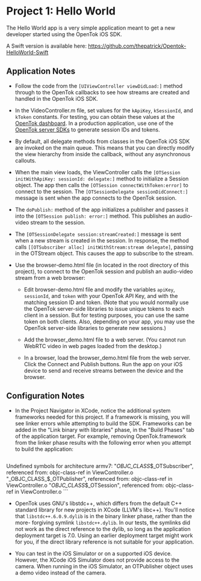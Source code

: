 Project 1: Hello World
======================

The Hello World app is a very simple application meant to get a new developer
started using the OpenTok iOS SDK.

A Swift version is available here: https://github.com/thepatrick/Opentok-HelloWorld-Swift

Application Notes
-----------------

*   Follow the code from the `[UIViewController viewDidLoad:]` method through
    to the OpenTok callbacks to see how streams are created and handled in
    the OpenTok iOS SDK.

*   In the VideoController.m file, set values for the `kApiKey`, `kSessionId`,
    and `kToken` constants. For testing, you can obtain these values at the
    [OpenTok dashboard][1]. In a production application, use one of the
    [OpenTok server SDKs][2] to generate session IDs and tokens.
    
*   By default, all delegate methods from classes in the OpenTok iOS SDK are
    invoked on the main queue. This means that you can directly modify the view
    hierarchy from inside the callback, without any asynchronous callouts.

*   When the main view loads, the ViewController calls the
    `[OTSession initWithApiKey: sessionId: delegate:]` method to initialize
    a Session object. The app then calls the
    `[OTSession connectWithToken:error]` to connect to the session. The
    `[OTSessionDelegate sessionDidConnect:]` message is sent when the app
    connects to the OpenTok session.

*   The `doPublish:` method of the app initializes a publisher and passes it
    into the `[OTSession publish: error:]` method. This publishes an
    audio-video stream to the session.

*   The `[OTSessionDelegate session:streamCreated:]` message is sent when
    a new stream is created in the session. In response, the 
    method calls `[[OTSubscriber alloc] initWithStream:stream delegate]`,
    passing in the OTStream object. This causes the app to subscribe to the
    stream.

*   Use the browser-demo.html file (in located in the root directory of this
    project), to connect to the OpenTok session and publish an audio-video
    stream from a web browser:

    * Edit browser-demo.html file and modify the variables `apiKey`,
      `sessionId`, and `token` with your OpenTok API Key, and with the matching
      session ID and token. (Note that you would normally use the OpenTok
      server-side libraries to issue unique tokens to each client in a session.
      But for testing purposes, you can use the same token on both clients.
      Also, depending on your app, you may use the OpenTok server-side
      libraries to generate new sessions.)

    * Add the browser_demo.html file to a web server. (You cannot run WebRTC
      video in web pages loaded from the desktop.)

    * In a browser, load the browser_demo.html file from the web server. Click
      the Connect and Publish buttons. Run the app on your iOS device to send
      and receive streams between the device and the browser.

Configuration Notes
-------------------

*   In the Project Navigator in XCode, notice the additional system frameworks
    needed for this project. If a framework is missing, you will see linker 
    errors while attempting to build the SDK. Frameworks can be added in the
    "Link binary with libraries" phase, in the "Build Phases" tab of the
    application target. For example, removing OpenTok.framework from the linker 
    phase results with the following error when you attempt to build the
    application:
    
    ```
Undefined symbols for architecture armv7:
  "_OBJC_CLASS_$_OTSubscriber", referenced from:
      objc-class-ref in ViewController.o
  "_OBJC_CLASS_$_OTPublisher", referenced from:
      objc-class-ref in ViewController.o
  "_OBJC_CLASS_$_OTSession", referenced from:
      objc-class-ref in ViewController.o
    ```

*   OpenTok uses GNU's libstdc++, which differs from the default C++ standard
    library for new projects in XCode (LLVM's libc++). You'll notice that
    `libstdc++.6.0.9.dylib` is in the binary linker phase, rather than the more-
    forgiving symlink `libstdc++.dylib`. In our tests, the symlinks did not work
    as the direct reference to the dylib, so long as the application deployment
    target is 7.0. Using an earlier deployment target might work for you, if the
    direct library reference is not suitable for your application.
    
*   You can test in the iOS Simulator or on a supported iOS device. However, the
    XCode iOS Simulator does not provide access to the camera. When running in
    the iOS Simulator, an OTPublisher object uses a demo video instead of the
    camera.

[1]: https://dashboard.tokbox.com/projects
[2]: https://tokbox.com/opentok/libraries/server/

